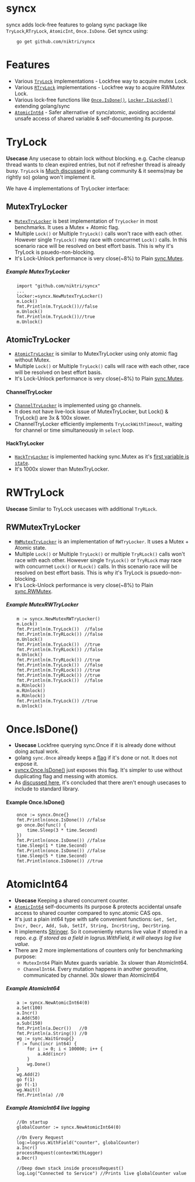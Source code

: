 # syncx
syncx adds lock-free features to golang sync package like `TryLock`,`RTryLock`, `AtomicInt`, `Once.IsDone`.
Get syncx using:
```
    go get github.com/niktri/syncx
```


# Features
* Various [`TryLock`](https://github.com/niktri/syncx/blob/main/trylock.go) implementations - Lockfree way to acquire mutex Lock.
* Various [`RTryLock`](https://github.com/niktri/syncx/blob/main/rwtrylock.go) implementations - Lockfree way to acquire RWMutex Lock.
* Various lock-free functions like [`Once.IsDone()`]((https://github.com/niktri/syncx/blob/main/once.go)), [`Locker.IsLocked()`]((https://github.com/niktri/syncx/blob/main/trylock.go)) extending golang/sync
* [`AtomicInt64`](https://github.com/niktri/syncx/blob/main/atomic_int64.go) - Safer alternative of sync/atomic, avoiding accidental unsafe access of shared variable & self-documenting its purpose.

# TryLock
**Usecase** Any usecase to obtain lock without blocking. e.g. Cache cleanup thread wants to clean expired entries, but not if refresher thread is already busy.
`TryLock` is [Much discussed](https://github.com/golang/go/issues/6123) in golang community & it seems(may be rightly so) golang won't implement it.

We have 4 implementations of TryLocker interface:

## MutexTryLocker
* [`MutexTryLocker`](https://github.com/niktri/syncx/blob/main/trylock.go) is best implementation of `TryLocker` in most benchmarks. 
It uses a Mutex + Atomic flag. 
* Multiple `Lock()` or Multiple `TryLock()` calls won't race with each other. However single `TryLock()` may race with concurrnet `Lock()` calls.
In this scenario race will be resolved on best effort basis.
This is why it's TryLock is psuedo-non-blocking.
* It's Lock-Unlock performance is very close(~8%) to Plain [sync.Mutex](https://golang.org/pkg/sync/#Mutex).

##### Example MutexTryLocker
```
    import "github.com/niktri/syncx"
    ...
    locker:=syncx.NewMutexTryLocker()
    m.Lock()
    fmt.Println(m.TryLock())//false
    m.Unlock()
    fmt.Println(m.TryLock())//true
    m.Unlock()
```

## AtomicTryLocker
* [`AtomicTryLocker`](https://github.com/niktri/syncx/blob/main/trylock.go) is similar to MutexTryLocker using only atomic flag without Mutex.
* Multiple `Lock()` or Multiple `TryLock()` calls will race with each other, race will be resolved on best effort basis.
* It's Lock-Unlock performance is very close(~8%) to Plain [sync.Mutex](https://golang.org/pkg/sync/#Mutex).

#### ChannelTryLocker
* [`ChannelTryLocker`](https://github.com/niktri/syncx/blob/main/trylock.go) is implemented using go channels. 
* It does not have live-lock issue of MutexTryLocker, but Lock() & TryLock() are 3x & 100x slower.
* ChannelTryLocker efficiently implements `TryLockWithTimeout`, waiting for channel or time simultaneously in `select` loop.

#### HackTryLocker
* [`HackTryLocker`](https://github.com/niktri/syncx/blob/main/trylock.go) is implemented hacking sync.Mutex as it's [first variable is `state`](https://github.com/golang/go/blob/af8748054b40e9a1e529e42a0f83cc2c90a35af6/src/sync/mutex.go#L26).
* It's 1000x slower than MutexTryLocker.

# RWTryLock
**Usecase** Similar to TryLock usecases with additional `TryRLock`.


## RWMutexTryLocker
* [`RWMutexTryLocker`](https://github.com/niktri/syncx/blob/main/rwtrylock.go) is an implementation of `RWTryLocker`.
It uses a Mutex + Atomic state. 
* Multiple `Lock()` or Multiple `TryLock()` or multiple `TryRLock()` calls won't race with each other. However single `TryLock()` or `TryRLock` may race with concurrnet `Lock()` or `RLock()` calls.
In this scenario race will be resolved on best effort basis.
This is why it's TryLock is psuedo-non-blocking.
* It's Lock-Unlock performance is very close(~8%) to Plain [sync.RWMutex](https://golang.org/pkg/sync/#RWMutex).

##### Example MutexRWTryLocker
```
    m := syncx.NewMutexRWTryLocker()
    m.Lock()
    fmt.Println(m.TryLock())  //false
    fmt.Println(m.TryRLock()) //false
    m.Unlock()
    fmt.Println(m.TryLock())  //true
    fmt.Println(m.TryRLock()) //false
    m.Unlock()
    fmt.Println(m.TryRLock()) //true
    fmt.Println(m.TryLock())  //false
    fmt.Println(m.TryRLock()) //true
    fmt.Println(m.TryRLock()) //true
    fmt.Println(m.TryLock())  //false
    m.RUnlock()
    m.RUnlock()
    m.RUnlock()
    fmt.Println(m.TryLock()) //true
    m.Unlock()
```

# Once.IsDone()
* **Usecase** Lockfree querying sync.Once if it is already done without doing actual work.
* golang `sync.Once` already keeps a [flag](https://github.com/golang/go/blob/af8748054b40e9a1e529e42a0f83cc2c90a35af6/src/sync/once.go#L18) if it's 
done or not. It does not expose it.
* [syncx.Once.IsDone()](https://github.com/niktri/syncx/blob/main/once.go) just exposes this flag. It's simpler to use without duplicating flag and messing with atomics.
* As [discussed here](https://github.com/golang/go/issues/41690), it's concluded that there aren't enough usecases to include to standard library.

#### Example Once.IsDone()
```
    once := syncx.Once{}
    fmt.Println(once.IsDone()) //false
    go once.Do(func() {
        time.Sleep(3 * time.Second)
    })
    fmt.Println(once.IsDone()) //false
    time.Sleep(1 * time.Second)
    fmt.Println(once.IsDone()) //false
    time.Sleep(5 * time.Second)
    fmt.Println(once.IsDone()) //true
```

# AtomicInt64
* **Usecase** Keeping a shared concurrent counter.
* [`AtomicInt64`](https://github.com/niktri/syncx/blob/main/atomic_int64.go) self-documents its purpose & protects accidental unsafe access to shared counter compared to sync.atomic CAS ops.
* It's just a plain int64 type with safe convenient functions: `Get, Set, Incr, Decr, Add, Sub, SetIf, String, IncrString, DecrString`.
* It implements [Stringer](https://golang.org/pkg/fmt/#Stringer). So it conveniently returns live value if stored in a repo. _e.g. If stored as a field in logrus.WithField, it will always log live value._
* There are 2 more implementations of counters only for benchmarking purpose: 
    * `MutexInt64` Plain Mutex guards variable. 3x slower than AtomicInt64.
    * `ChannelInt64`. Every mutation happens in another goroutine, communicated by channel. 30x slower than AtomicInt64

##### Example AtomicInt64
```
    a := syncx.NewAtomicInt64(0)
    a.Set(100)
    a.Incr()
    a.Add(50)
    a.Sub(150)
    fmt.Println(a.Decr())   //0
    fmt.Println(a.String()) //0
    wg := sync.WaitGroup{}
    f := func(incr int64) {
        for i := 0; i < 100000; i++ {
            a.Add(incr)
        }
        wg.Done()
    }
    wg.Add(2)
    go f(1)
    go f(-1)
    wg.Wait()
    fmt.Println(a) //0
```
##### Example AtomicInt64 live logging
```
    //On startup
    globalCounter := syncx.NewAtomicInt64(0)

    //On Every Request
    log:=logrus.WithField("counter", globalCounter)
    a.Incr()
    processRequest(contextWithLogger)
    a.Decr()

    //Deep down stack inside processRequest()
    log.Log("Connected to Service") //Prints live globalCounter value    
```